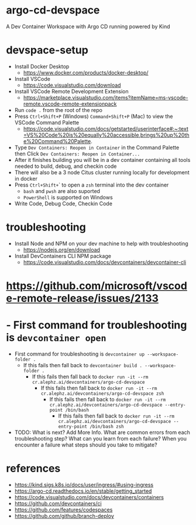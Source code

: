 # argo-cd-devspace
A Dev Container Workspace with Argo CD running powered by Kind

# devspace-setup
- Install Docker Desktop
  - https://www.docker.com/products/docker-desktop/
- Install VSCode
  - https://code.visualstudio.com/download
- Install VSCode Remote Development Extension
  - https://marketplace.visualstudio.com/items?itemName=ms-vscode-remote.vscode-remote-extensionpack
- Run `code .` from the root of the repo
- Press `Ctrl+Shift+P` (Windows) `Command+Shift+P` (Mac) to view the VSCode Command Palette
  - https://code.visualstudio.com/docs/getstarted/userinterface#:~:text=VS%20Code%20is%20equally%20accessible,brings%20up%20the%20Command%20Palette.
- Type `Dev Containers: Reopen in Container` in the Command Palette then Click `Dev Containers: Reopen in Container...`
- After it finishes building you will be in a dev container containing all tools needed to build, debug, and checkin code
- There will also be a 3 node Citus cluster running locally for development in docker
- Press `Ctrl+Shift+`\` to open a `zsh` terminal into the dev container
  - `bash` and `pwsh` are also suported
  - `PowerShell` is supported on Windows
- Write Code, Debug Code, Checkin Code

# troubleshooting
- Install Node and NPM on your dev machine to help with troubleshooting
  - https://nodejs.org/en/download
- Install DevContainers CLI NPM package
  - https://code.visualstudio.com/docs/devcontainers/devcontainer-cli
# https://github.com/microsoft/vscode-remote-release/issues/2133
# - First command for troubleshooting is `devcontainer open`
- First command for troubleshooting is `devcontainer up --workspace-folder .`
  - If this fails then fall back to `devcontainer build . --workspace-folder .`
    - If this fails then fall back to `docker run -it --rm cr.alephz.ai/devcontainers/argo-cd-devspace`
      - If this fails then fall back to `docker run -it --rm cr.alephz.ai/devcontainers/argo-cd-devspace zsh`
        - If this fails then fall back to `docker run -it --rm cr.alephz.ai/devcontainers/argo-cd-devspace --entry-point /bin/bash`
          - If this fails then fall back to `docker run -it --rm cr.alephz.ai/devcontainers/argo-cd-devspace --entry-point /bin/bash zsh`
- TODO: What is next?  Add More Info.  What are common errors from each troubleshooting step?  What can you learn from each failure?  When you encounter a failure what steps should you take to mitigate?

# references
- https://kind.sigs.k8s.io/docs/user/ingress/#using-ingress
- https://argo-cd.readthedocs.io/en/stable/getting_started
- https://code.visualstudio.com/docs/devcontainers/containers
- https://github.com/devcontainers/ci
- https://github.com/features/codespaces
- https://github.com/github/branch-deploy
